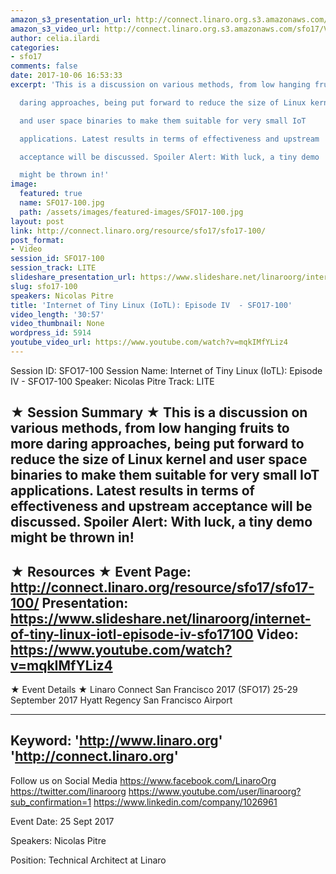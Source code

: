 ```yaml
---
amazon_s3_presentation_url: http://connect.linaro.org.s3.amazonaws.com/sfo17/Presentations/SFO17-100-Internet%20of%20Tiny%20Linux%20%28IoTL%29%3A%20Episode%20IV.pdf
amazon_s3_video_url: http://connect.linaro.org.s3.amazonaws.com/sfo17/Videos/SFO17-100%20Internet%20of%20Tiny%20Linux%20%28IoTL%29%20Episode%20IV.mp4
author: celia.ilardi
categories:
- sfo17
comments: false
date: 2017-10-06 16:53:33
excerpt: 'This is a discussion on various methods, from low hanging fruits to more

  daring approaches, being put forward to reduce the size of Linux kernel

  and user space binaries to make them suitable for very small IoT

  applications. Latest results in terms of effectiveness and upstream

  acceptance will be discussed. Spoiler Alert: With luck, a tiny demo

  might be thrown in!'
image:
  featured: true
  name: SFO17-100.jpg
  path: /assets/images/featured-images/SFO17-100.jpg
layout: post
link: http://connect.linaro.org/resource/sfo17/sfo17-100/
post_format:
- Video
session_id: SFO17-100
session_track: LITE
slideshare_presentation_url: https://www.slideshare.net/linaroorg/internet-of-tiny-linux-iotl-episode-iv-sfo17100
slug: sfo17-100
speakers: Nicolas Pitre
title: 'Internet of Tiny Linux (IoTL): Episode IV  - SFO17-100'
video_length: '30:57'
video_thumbnail: None
wordpress_id: 5914
youtube_video_url: https://www.youtube.com/watch?v=mqkIMfYLiz4
---
```


Session ID: SFO17-100
Session Name: Internet of Tiny Linux (IoTL): Episode IV  - SFO17-100
Speaker: Nicolas Pitre
Track: LITE


★ Session Summary ★
This is a discussion on various methods, from low hanging fruits to more
daring approaches, being put forward to reduce the size of Linux kernel
and user space binaries to make them suitable for very small IoT
applications. Latest results in terms of effectiveness and upstream
acceptance will be discussed. Spoiler Alert: With luck, a tiny demo
might be thrown in!
---------------------------------------------------
★ Resources ★
Event Page: http://connect.linaro.org/resource/sfo17/sfo17-100/
Presentation: https://www.slideshare.net/linaroorg/internet-of-tiny-linux-iotl-episode-iv-sfo17100
Video: https://www.youtube.com/watch?v=mqkIMfYLiz4
 ---------------------------------------------------

★ Event Details ★
Linaro Connect San Francisco 2017 (SFO17)
25-29 September 2017
Hyatt Regency San Francisco Airport

---------------------------------------------------
Keyword: 
'http://www.linaro.org'
'http://connect.linaro.org'
---------------------------------------------------
Follow us on Social Media
https://www.facebook.com/LinaroOrg
https://twitter.com/linaroorg
https://www.youtube.com/user/linaroorg?sub_confirmation=1
https://www.linkedin.com/company/1026961

Event Date: 25 Sept 2017

Speakers: Nicolas Pitre

Position: Technical Architect at Linaro